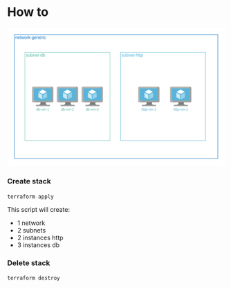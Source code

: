 # How to

![infra sample-server](../img/03-instance-with-multiple-network.png "infra sample-server")

### Create stack

```
terraform apply
```

This script will create:
-   1 network
-   2 subnets
-   2 instances http
-   3 instances db

### Delete stack

```
terraform destroy
```
